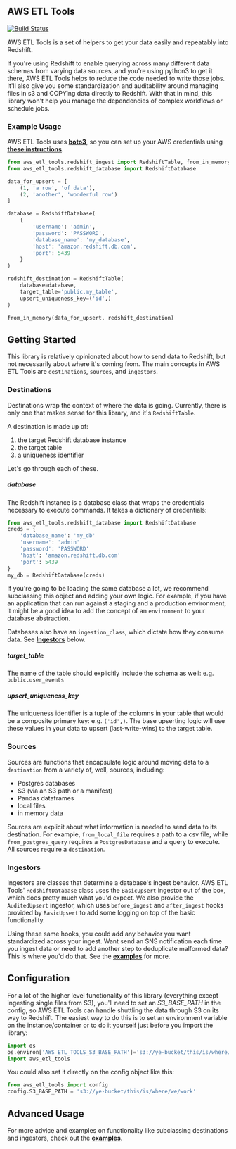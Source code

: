 ## AWS ETL Tools
[![Build Status](https://travis-ci.org/shopkeep/aws_etl_tools.svg?branch=master)](https://travis-ci.org/shopkeep/aws_etl_tools)

AWS ETL Tools is a set of helpers to get your data easily and repeatably into Redshift.

If you're using Redshift to enable querying across many different data schemas from varying data sources, and you're using python3 to get it there, AWS ETL Tools helps to reduce the code needed to write those jobs. It'll also give you some standardization and auditability around managing files in s3 and COPYing data directly to Redshift. With that in mind, this library won't help you manage the dependencies of complex workflows or schedule jobs.

### Example Usage

AWS ETL Tools uses **[boto3](https://github.com/boto/boto3)**, so you can set up your AWS credentials using **[these instructions](https://github.com/boto/boto3#quick-start)**.

```python
from aws_etl_tools.redshift_ingest import RedshiftTable, from_in_memory
from aws_etl_tools.redshift_database import RedshiftDatabase

data_for_upsert = [
    (1, 'a row', 'of data'),
    (2, 'another', 'wonderful row')
]

database = RedshiftDatabase(
    {
        'username': 'admin',
        'password': 'PASSWORD',
        'database_name': 'my_database',
        'host': 'amazon.redshift.db.com',
        'port': 5439
    }
)

redshift_destination = RedshiftTable(
    database=database,
    target_table='public.my_table',
    upsert_uniqueness_key=('id',)
)

from_in_memory(data_for_upsert, redshift_destination)
```

## Getting Started

This library is relatively opinionated about how to send data to Redshift, but not necessarily about where it's coming from. The main concepts in AWS ETL Tools are `destinations`, `sources`, and `ingestors`.

### Destinations

Destinations wrap the context of where the data is going. Currently, there is only one that makes sense for this library, and it's `RedshiftTable`.

A destination is made up of:

1. the target Redshift database instance
2. the target table
3. a uniqueness identifier

Let's go through each of these.

##### database

The Redshift instance is a database class that wraps the credentials necessary to execute commands. It takes a dictionary of credentials:

```python
from aws_etl_tools.redshift_database import RedshiftDatabase
creds = {
    'database_name': 'my_db'
    'username': 'admin'
    'password': 'PASSWORD'
    'host': 'amazon.redshift.db.com'
    'port': 5439
}
my_db = RedshiftDatabase(creds)
```

If you're going to be loading the same database a lot, we recommend subclassing this object and adding your own logic. For example, if you have an application that can run against a staging and a production environment, it might be a good idea to add the concept of an `environment` to your database abstraction.

Databases also have an `ingestion_class`, which dictate how they consume data. See **[Ingestors](#Ingestors)** below.

##### target_table

The name of the table should explicitly include the schema as well: e.g. `public.user_events`

##### upsert_uniqueness_key

The uniqueness identifier is a tuple of the columns in your table that would be a composite primary key: e.g. `('id',)`. The base upserting logic will use these values in your data to upsert (last-write-wins) to the target table.

### Sources

Sources are functions that encapsulate logic around moving data to a `destination` from a variety of, well, sources, including:

* Postgres databases
* S3 (via an S3 path or a manifest)
* Pandas dataframes
* local files
* in memory data

Sources are explicit about what information is needed to send data to its destination. For example, `from_local_file` requires a path to a csv file, while `from_postgres_query` requires a `PostgresDatabase` and a query to execute. All sources require a `destination`.


### Ingestors

Ingestors are classes that determine a database's ingest behavior. AWS ETL Tools' `RedshiftDatabase` class uses the `BasicUpsert` ingestor out of the box, which does pretty much what you'd expect. We also provide the `AuditedUpsert` ingestor, which uses `before_ingest` and `after_ingest` hooks provided by `BasicUpsert` to add some logging on top of the basic functionality.

Using these same hooks, you could add any behavior you want standardized across your ingest. Want send an SNS notification each time you ingest data or need to add another step to deduplicate malformed data? This is where you'd do that. See the **[examples](examples/)** for more.

## Configuration

For a lot of the higher level functionality of this library (everything except ingesting single files from S3), you'll need to set an *S3_BASE_PATH* in the config, so AWS ETL Tools can handle shuttling the data through S3 on its way to Redshift. The easiest way to do this is to set an environment variable on the instance/container or to do it yourself just before you import the library:
```python
import os
os.environ['AWS_ETL_TOOLS_S3_BASE_PATH']='s3://ye-bucket/this/is/where/we/work'
import aws_etl_tools
```
You could also set it directly on the config object like this:
```python
from aws_etl_tools import config
config.S3_BASE_PATH = 's3://ye-bucket/this/is/where/we/work'
```

## Advanced Usage

For more advice and examples on functionality like subclassing destinations and ingestors, check out the **[examples](examples/)**.
